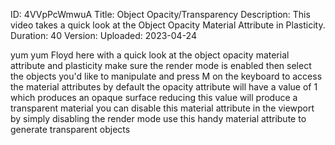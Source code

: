 ID: 4VVpPcWmwuA
Title: Object Opacity/Transparency
Description: This video takes a quick look at the Object Opacity Material Attribute in Plasticity.
Duration: 40
Version: 
Uploaded: 2023-04-24

yum yum Floyd here with a quick look at
the object opacity material attribute
and plasticity make sure the render mode
is enabled then select the objects you'd
like to manipulate and press M on the
keyboard to access the material
attributes by default the opacity
attribute will have a value of 1 which
produces an opaque surface reducing this
value will produce a transparent
material you can disable this material
attribute in the viewport by simply
disabling the render mode use this handy
material attribute to generate
transparent objects